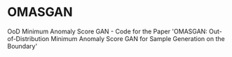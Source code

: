 # OMASGAN
OoD Minimum Anomaly Score GAN - Code for the Paper 'OMASGAN: Out-of-Distribution Minimum Anomaly Score GAN for Sample Generation on the Boundary'
